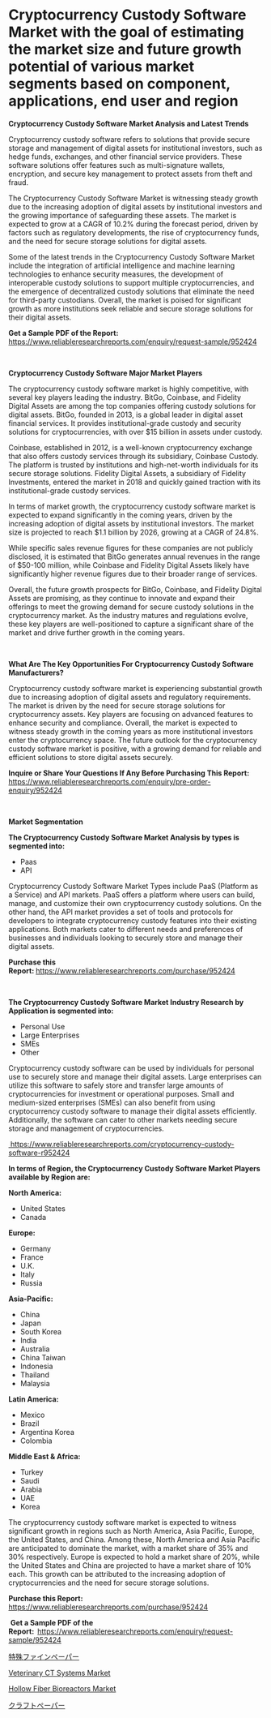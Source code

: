 <p><h1>Cryptocurrency Custody Software Market with the goal of estimating the market size and future growth potential of various market segments based on component, applications, end user and region</h1></p><p><strong>Cryptocurrency Custody Software Market Analysis and Latest Trends</strong></p>
<p><p>Cryptocurrency custody software refers to solutions that provide secure storage and management of digital assets for institutional investors, such as hedge funds, exchanges, and other financial service providers. These software solutions offer features such as multi-signature wallets, encryption, and secure key management to protect assets from theft and fraud.</p><p>The Cryptocurrency Custody Software Market is witnessing steady growth due to the increasing adoption of digital assets by institutional investors and the growing importance of safeguarding these assets. The market is expected to grow at a CAGR of 10.2% during the forecast period, driven by factors such as regulatory developments, the rise of cryptocurrency funds, and the need for secure storage solutions for digital assets.</p><p>Some of the latest trends in the Cryptocurrency Custody Software Market include the integration of artificial intelligence and machine learning technologies to enhance security measures, the development of interoperable custody solutions to support multiple cryptocurrencies, and the emergence of decentralized custody solutions that eliminate the need for third-party custodians. Overall, the market is poised for significant growth as more institutions seek reliable and secure storage solutions for their digital assets.</p></p>
<p><strong>Get a Sample PDF of the Report:&nbsp;</strong> <a href="https://www.reliableresearchreports.com/enquiry/request-sample/952424">https://www.reliableresearchreports.com/enquiry/request-sample/952424</a></p>
<p>&nbsp;</p>
<p><strong>Cryptocurrency Custody Software Major Market Players</strong></p>
<p><p>The cryptocurrency custody software market is highly competitive, with several key players leading the industry. BitGo, Coinbase, and Fidelity Digital Assets are among the top companies offering custody solutions for digital assets. BitGo, founded in 2013, is a global leader in digital asset financial services. It provides institutional-grade custody and security solutions for cryptocurrencies, with over $15 billion in assets under custody.</p><p>Coinbase, established in 2012, is a well-known cryptocurrency exchange that also offers custody services through its subsidiary, Coinbase Custody. The platform is trusted by institutions and high-net-worth individuals for its secure storage solutions. Fidelity Digital Assets, a subsidiary of Fidelity Investments, entered the market in 2018 and quickly gained traction with its institutional-grade custody services.</p><p>In terms of market growth, the cryptocurrency custody software market is expected to expand significantly in the coming years, driven by the increasing adoption of digital assets by institutional investors. The market size is projected to reach $1.1 billion by 2026, growing at a CAGR of 24.8%.</p><p>While specific sales revenue figures for these companies are not publicly disclosed, it is estimated that BitGo generates annual revenues in the range of $50-100 million, while Coinbase and Fidelity Digital Assets likely have significantly higher revenue figures due to their broader range of services.</p><p>Overall, the future growth prospects for BitGo, Coinbase, and Fidelity Digital Assets are promising, as they continue to innovate and expand their offerings to meet the growing demand for secure custody solutions in the cryptocurrency market. As the industry matures and regulations evolve, these key players are well-positioned to capture a significant share of the market and drive further growth in the coming years.</p></p>
<p>&nbsp;</p>
<p><strong>What Are The Key Opportunities For Cryptocurrency Custody Software Manufacturers?</strong></p>
<p><p>Cryptocurrency custody software market is experiencing substantial growth due to increasing adoption of digital assets and regulatory requirements. The market is driven by the need for secure storage solutions for cryptocurrency assets. Key players are focusing on advanced features to enhance security and compliance. Overall, the market is expected to witness steady growth in the coming years as more institutional investors enter the cryptocurrency space. The future outlook for the cryptocurrency custody software market is positive, with a growing demand for reliable and efficient solutions to store digital assets securely.</p></p>
<p><strong>Inquire or Share Your Questions If Any Before Purchasing This Report:</strong> <a href="https://www.reliableresearchreports.com/enquiry/pre-order-enquiry/952424">https://www.reliableresearchreports.com/enquiry/pre-order-enquiry/952424</a></p>
<p>&nbsp;</p>
<p><strong>Market Segmentation</strong></p>
<p><strong>The Cryptocurrency Custody Software Market Analysis by types is segmented into:</strong></p>
<p><ul><li>Paas</li><li>API</li></ul></p>
<p><p>Cryptocurrency Custody Software Market Types include PaaS (Platform as a Service) and API markets. PaaS offers a platform where users can build, manage, and customize their own cryptocurrency custody solutions. On the other hand, the API market provides a set of tools and protocols for developers to integrate cryptocurrency custody features into their existing applications. Both markets cater to different needs and preferences of businesses and individuals looking to securely store and manage their digital assets.</p></p>
<p><strong>Purchase this Report:&nbsp;</strong><a href="https://www.reliableresearchreports.com/purchase/952424">https://www.reliableresearchreports.com/purchase/952424</a></p>
<p>&nbsp;</p>
<p><strong>The Cryptocurrency Custody Software Market Industry Research by Application is segmented into:</strong></p>
<p><ul><li>Personal Use</li><li>Large Enterprises</li><li>SMEs</li><li>Other</li></ul></p>
<p><p>Cryptocurrency custody software can be used by individuals for personal use to securely store and manage their digital assets. Large enterprises can utilize this software to safely store and transfer large amounts of cryptocurrencies for investment or operational purposes. Small and medium-sized enterprises (SMEs) can also benefit from using cryptocurrency custody software to manage their digital assets efficiently. Additionally, the software can cater to other markets needing secure storage and management of cryptocurrencies.</p></p>
<p><a href="https://www.reliableresearchreports.com/cryptocurrency-custody-software-r952424">&nbsp;https://www.reliableresearchreports.com/cryptocurrency-custody-software-r952424</a></p>
<p><strong>In terms of Region, the Cryptocurrency Custody Software Market Players available by Region are:</strong></p>
<p>
    <p> <strong> North America: </strong>
        <ul>
            <li>United States</li>
            <li>Canada</li>
        </ul>
        </p> 
    <p> <strong> Europe: </strong>
        <ul>
            <li>Germany</li>
            <li>France</li>
            <li>U.K.</li>
            <li>Italy</li>
            <li>Russia</li>
        </ul>
        </p> 
    <p> <strong> Asia-Pacific: </strong>
        <ul>
            <li>China</li>
            <li>Japan</li>
            <li>South Korea</li>
            <li>India</li>
            <li>Australia</li>
            <li>China Taiwan</li>
            <li>Indonesia</li>
            <li>Thailand</li>
            <li>Malaysia</li>
        </ul>
        </p> 
    <p> <strong> Latin America: </strong>
        <ul>
            <li>Mexico</li>
            <li>Brazil</li>
            <li>Argentina Korea</li>
            <li>Colombia</li>
        </ul>
        </p> 
    <p> <strong> Middle East & Africa: </strong>
        <ul>
            <li>Turkey</li>
            <li>Saudi</li>
            <li>Arabia</li>
            <li>UAE</li>
            <li>Korea</li>
        </ul>
    </p>
    </p>
<p><p>The cryptocurrency custody software market is expected to witness significant growth in regions such as North America, Asia Pacific, Europe, the United States, and China. Among these, North America and Asia Pacific are anticipated to dominate the market, with a market share of 35% and 30% respectively. Europe is expected to hold a market share of 20%, while the United States and China are projected to have a market share of 10% each. This growth can be attributed to the increasing adoption of cryptocurrencies and the need for secure storage solutions.</p></p>
<p><strong>Purchase this Report: </strong><a href="https://www.reliableresearchreports.com/purchase/952424">https://www.reliableresearchreports.com/purchase/952424</a></p>
<p>&nbsp;<strong>Get a Sample PDF of the Report:&nbsp;&nbsp;</strong><a href="https://www.reliableresearchreports.com/enquiry/request-sample/952424">https://www.reliableresearchreports.com/enquiry/request-sample/952424</a></p>
<p><strong></strong></p>
<p><p><a href="https://github.com/NikitaBruen/Market-Research-Report-List-1/blob/main/3257336173014.md">特殊ファインペーパー</a></p><p><a href="https://github.com/rslnowrouzi/Market-Research-Report-List-1/blob/main/veterinary-ct-systems-market.md">Veterinary CT Systems Market</a></p><p><a href="https://github.com/syaifulanwaramsyori/Market-Research-Report-List-1/blob/main/hollow-fiber-bioreactors-market.md">Hollow Fiber Bioreactors Market</a></p><p><a href="https://github.com/mm14022023/Market-Research-Report-List-2/blob/main/7541847173013.md">クラフトペーパー</a></p></p>